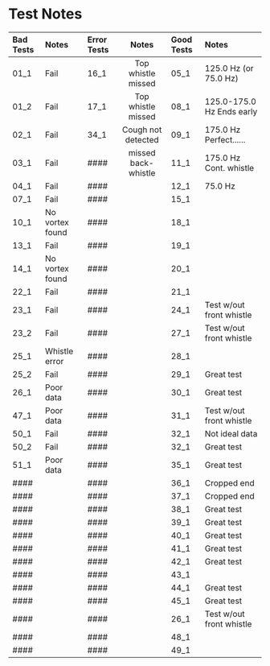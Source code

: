 # Test Notes

| Bad Tests     | Notes            | Error Tests   | Notes              | Good Tests    | Notes                    |
| :------------ |:-----------------| :------------ |:------------------:| :-----------  | :----------------------- |
| 01_1          | Fail             | 16_1          | Top whistle missed | 05_1          | 125.0 Hz (or 75.0 Hz)    |
| 01_2          | Fail             | 17_1          | Top whistle missed | 08_1          | 125.0-175.0 Hz Ends early|
| 02_1          | Fail             | 34_1          | Cough not detected | 09_1          | 175.0 Hz  Perfect......  | 
| 03_1          | Fail             | ####          | missed back-whistle| 11_1          | 175.0 Hz  Cont. whistle  | 
| 04_1          | Fail             | ####          |                    | 12_1          | 75.0 Hz                  | 
| 07_1          | Fail             | ####          |                    | 15_1          |                          | 
| 10_1          | No vortex found  | ####          |                    | 18_1          |                          | 
| 13_1          | Fail             | ####          |                    | 19_1          |                          | 
| 14_1          | No vortex found  | ####          |                    | 20_1          |                          | 
| 22_1          | Fail             | ####          |                    | 21_1          |                          | 
| 23_1          | Fail             | ####          |                    | 24_1          | Test w/out front whistle | 
| 23_2          | Fail             | ####          |                    | 27_1          | Test w/out front whistle | 
| 25_1          | Whistle error    | ####          |                    | 28_1          |                          | 
| 25_2          | Fail             | ####          |                    | 29_1          | Great test               | 
| 26_1          | Poor data        | ####          |                    | 30_1          | Great test               | 
| 47_1          | Poor data        | ####          |                    | 31_1          | Test w/out front whistle | 
| 50_1          | Fail             | ####          |                    | 32_1          | Not ideal data           | 
| 50_2          | Fail             | ####          |                    | 32_1          | Great test               | 
| 51_1          | Poor data        | ####          |                    | 35_1          | Great test               | 
| ####          |                  | ####          |                    | 36_1          | Cropped end              | 
| ####          |                  | ####          |                    | 37_1          | Cropped end              | 
| ####          |                  | ####          |                    | 38_1          | Great test               | 
| ####          |                  | ####          |                    | 39_1          | Great test               | 
| ####          |                  | ####          |                    | 40_1          | Great test               | 
| ####          |                  | ####          |                    | 41_1          | Great test               | 
| ####          |                  | ####          |                    | 42_1          | Great test               | 
| ####          |                  | ####          |                    | 43_1          |                          | 
| ####          |                  | ####          |                    | 44_1          | Great test               | 
| ####          |                  | ####          |                    | 45_1          | Great test               | 
| ####          |                  | ####          |                    | 26_1          | Test w/out front whistle | 
| ####          |                  | ####          |                    | 48_1          |                          | 
| ####          |                  | ####          |                    | 49_1          |                         ||
